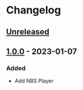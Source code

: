# Changelog

## [Unreleased]

## [1.0.0] - 2023-01-07

### Added
- Add NBS Player

[Unreleased]: https://github.com/MORIMORI0317/intellij-nbs-player/compare/v1.0.0...HEAD
[1.0.0]: https://github.com/MORIMORI0317/intellij-nbs-player/commits/v1.0.0
